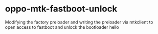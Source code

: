 # oppo-mtk-fastboot-unlock
 Modifying the factory preloader and writing the preloader via mtkclient to open access to fastboot and unlock the bootloader
hello
